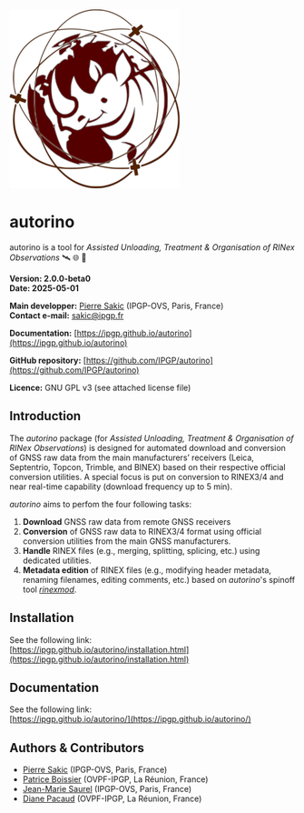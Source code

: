 <img src="./logo_autorino.png" width="300">

# autorino
autorino is a tool for _Assisted Unloading, Treatment & Organisation of RINex Observations_  🛰️ 🌐 🦏 

**Version: 2.0.0-beta0**  
**Date: 2025-05-01**

**Main developper:** [Pierre Sakic](https://github.com/PierreS-alpha) (IPGP-OVS, Paris, France)  
**Contact e-mail:** sakic@ipgp.fr

**Documentation:** [https://ipgp.github.io/autorino](https://ipgp.github.io/autorino)

**GitHub repository:** [https://github.com/IPGP/autorino](https://github.com/IPGP/autorino) 

**Licence:** GNU GPL v3 (see attached license file) 

## Introduction
The _autorino_ package (for _Assisted Unloading, Treatment & Organisation of RINex Observations_) is designed for
automated download and conversion of GNSS raw data from the main manufacturers’ receivers 
(Leica, Septentrio, Topcon, Trimble, and BINEX) based on their respective official conversion utilities. 
A special focus is put on conversion to RINEX3/4 and near real-time capability (download frequency up to 5 min).

_autorino_ aims to perfom the four following tasks:
1. **Download** GNSS raw data from remote GNSS receivers
2. **Conversion** of GNSS raw data to RINEX3/4 format using official conversion utilities from the main GNSS manufacturers.
3. **Handle** RINEX files (e.g., merging, splitting, splicing, etc.) using dedicated utilities.
4. **Metadata edition** of RINEX files (e.g., modifying header metadata, renaming filenames, editing comments, etc.) 
based on _autorino_'s spinoff tool [_rinexmod_](https://github.com/IPGP/rinexmod).

## Installation
See the following link:  
[https://ipgp.github.io/autorino/installation.html](https://ipgp.github.io/autorino/installation.html)

## Documentation
See the following link:  
[https://ipgp.github.io/autorino/](https://ipgp.github.io/autorino/)

## Authors & Contributors
* [Pierre Sakic](https://github.com/PierreS-alpha) (IPGP-OVS, Paris, France) 
* [Patrice Boissier](https://github.com/PBoissier) (OVPF-IPGP, La Réunion, France)
* [Jean-Marie Saurel](https://github.com/jmsaurel) (IPGP-OVS, Paris, France)
* [Diane Pacaud](https://github.com/DianouPac) (OVPF-IPGP, La Réunion, France)
